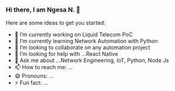 ### Hi there, I am Ngesa N. 👋

<!--
**ngesa254/ngesa254** is a ✨ _special_ ✨ repository because its `README.md` (this file) appears on your GitHub profile.-->

Here are some ideas to get you started:

- 🔭 I’m currently working on Liquid Telecom PoC 
- 🌱 I’m currently learning Network Automation with Python
- 👯 I’m looking to collaborate on any automation project
- 🤔 I’m looking for help with ...React Native
- 💬 Ask me about ...Network Engineering, IoT, Python, Node Js
- 📫 How to reach me: ...
- 😄 Pronouns: ...
- ⚡ Fun fact: ...



